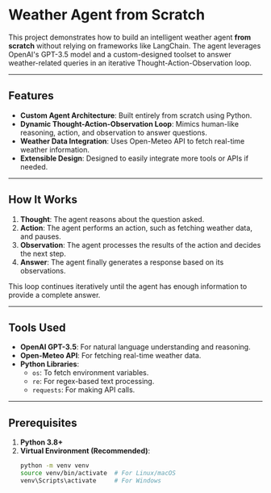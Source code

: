 # Weather Agent from Scratch

This project demonstrates how to build an intelligent weather agent **from scratch** without relying on frameworks like LangChain. The agent leverages OpenAI's GPT-3.5 model and a custom-designed toolset to answer weather-related queries in an iterative Thought-Action-Observation loop.

---

## Features

- **Custom Agent Architecture**: Built entirely from scratch using Python.
- **Dynamic Thought-Action-Observation Loop**: Mimics human-like reasoning, action, and observation to answer questions.
- **Weather Data Integration**: Uses Open-Meteo API to fetch real-time weather information.
- **Extensible Design**: Designed to easily integrate more tools or APIs if needed.

---

## How It Works

1. **Thought**: The agent reasons about the question asked.
2. **Action**: The agent performs an action, such as fetching weather data, and pauses.
3. **Observation**: The agent processes the results of the action and decides the next step.
4. **Answer**: The agent finally generates a response based on its observations.

This loop continues iteratively until the agent has enough information to provide a complete answer.

---

## Tools Used

- **OpenAI GPT-3.5**: For natural language understanding and reasoning.
- **Open-Meteo API**: For fetching real-time weather data.
- **Python Libraries**:
  - `os`: To fetch environment variables.
  - `re`: For regex-based text processing.
  - `requests`: For making API calls.

---

## Prerequisites

1. **Python 3.8+**
2. **Virtual Environment (Recommended)**:
   ```bash
   python -m venv venv
   source venv/bin/activate  # For Linux/macOS
   venv\Scripts\activate     # For Windows
